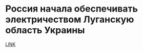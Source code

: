 # Россия начала обеспечивать электричеством Луганскую область Украины



[LINK](https://varlamov.ru/2345510.html)